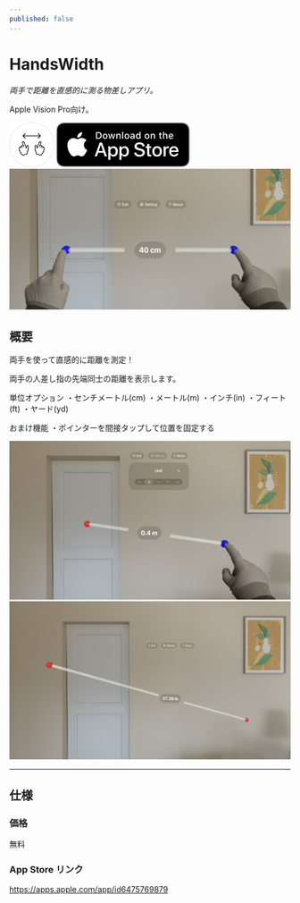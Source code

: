 ```yaml
---
published: false
---
```


<h1 translate="no">HandsWidth</h1>

_両手で距離を直感的に測る物差しアプリ。_

Apple Vision Pro向け。

<img src="icon.png" width="80">

<a href="https://apps.apple.com/app/id6475769879" target="blank">
  <img src="appstore_badge.svg">
</a>

<img src="top1280w.jpg" width="600">

概要
----------
両手を使って直感的に距離を測定！

両手の人差し指の先端同士の距離を表示します。

単位オプション
・センチメートル(cm)
・メートル(m)
・インチ(in)
・フィート(ft)
・ヤード(yd)

おまけ機能
・ポインターを間接タップして位置を固定する

<img src="screenshot1280w2.jpg" width="600">

<img src="screenshot1280w3.jpg" width="600">

* * *

仕様
-------
### 価格
無料

### App Store リンク
https://apps.apple.com/app/id6475769879

<!--
<a href="https://apps.apple.com/app/id6475769879" target="blank">
  <img src="qr-code.jpg" width="160">
</a>
-->
